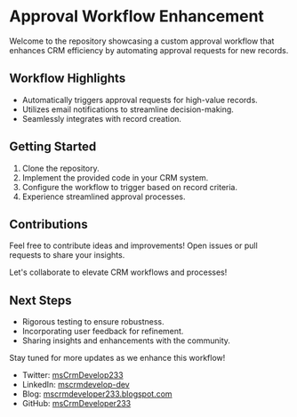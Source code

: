 # Approval Workflow Enhancement

Welcome to the repository showcasing a custom approval workflow that enhances CRM efficiency by automating approval requests for new records.

## Workflow Highlights

- Automatically triggers approval requests for high-value records.
- Utilizes email notifications to streamline decision-making.
- Seamlessly integrates with record creation.

## Getting Started

1. Clone the repository.
2. Implement the provided code in your CRM system.
3. Configure the workflow to trigger based on record criteria.
4. Experience streamlined approval processes.

## Contributions

Feel free to contribute ideas and improvements! Open issues or pull requests to share your insights.

Let's collaborate to elevate CRM workflows and processes!

## Next Steps

- Rigorous testing to ensure robustness.
- Incorporating user feedback for refinement.
- Sharing insights and enhancements with the community.

Stay tuned for more updates as we enhance this workflow!


- Twitter: [msCrmDevelop233](https://twitter.com/msCrmDevelop233)
- LinkedIn: [mscrmdevelop-dev](https://www.linkedin.com/in/mscrmdevelop-dev-45214a264/)
- Blog: [mscrmdeveloper233.blogspot.com](https://mscrmdeveloper233.blogspot.com/)
- GitHub: [msCrmDeveloper233](https://github.com/msCrmDeveloper233)
